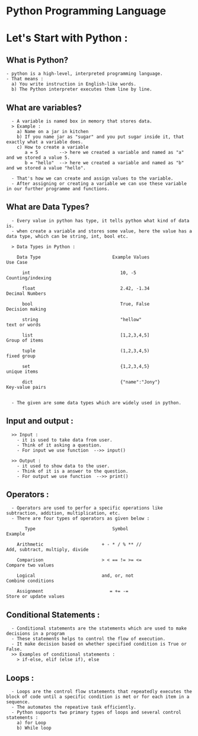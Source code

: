 # Python Programming Language 

# Let's Start with Python :

  ## What is Python?
    - python is a high-level, interpreted programming language.
    - That means :
      a) You write instruction in English-like words.
      b) The Python interpreter executes them line by line.
  
  ## What are variables? 
      - A variable is named box in memory that stores data.
      > Example :
        a) Name on a jar in kitchen
        b) If you name jar as "sugar" and you put sugar inside it, that exactly what a variable does.
        c) How to create a variable
           a = 5        --> here we created a variable and named as "a" and we stored a value 5.
           b = "hello"  --> here we created a variable and named as "b" and we stored a value "hello".

      - That's how we can create and assign values to the variable.
      - After assigning or creating a variable we can use these variable in our further programme and functions.


  ## What are Data Types?
      - Every value in python has type, it tells python what kind of data is.
      - when create a variable and stores some value, here the value has a data type, which can be string, int, bool etc.
      
      > Data Types in Python :
        
        Data Type                           Example Values                          Use Case 

          int                                  10, -5                           Counting/indexing

          float                                2.42, -1.34                      Decimal Numbers

          bool                                 True, False                      Decision making

          string                               "hellow"                         text or words

          list                                 [1,2,3,4,5]                      Group of items

          tuple                                (1,2,3,4,5)                      fixed group

          set                                  {1,2,3,4,5}                      unique items
        
          dict                                 {"name":"Jony"}                  Key-value pairs

      
      - The given are some data types which are widely used in python.


  ## Input and output :
      >> Input : 
        - it is used to take data from user.
        - Think of it asking a question.
        - For input we use function  -->> input()

      >> Output : 
        - it used to show data to the user.
        - Think of it is a answer to the question.
        - For output we use function  -->> print()
      
  ## Operators :
      - Operators are used to perfor a specific operations like subtraction, addition, multiplication, etc.
      - There are four types of operators as given below :
  
           Type                             Symbol                              Example
    
        Arithmetic                      + - * / % ** //                     Add, subtract, multiply, divide

        Comparison                      > < == != >= <=                     Compare two values

        Logical                         and, or, not                        Combine conditions

        Assignment                         = += -=                          Store or update values


  ## Conditional Statements :
      - Conditional statements are the statements which are used to make decisions in a program
      - These statements helps to control the flow of execution.
      - It make decision based on whether specified condition is True or False.
      >> Examples of conditional statements :
        > if-else, elif (else if), else
  

  ## Loops :
      - Loops are the control flow statements that repeatedly executes the block of code until a specific condition is met or for each item in a sequence.
      - The automates the repeative task efficiently.
      - Python supports two primary types of loops and several control statements :
        a) for Loop
        b) While loop